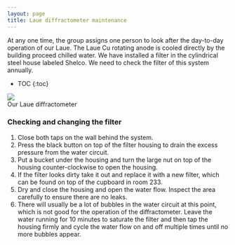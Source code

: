 ```yaml
---
layout: page
title: Laue diffractometer maintenance
---
```


At any one time, the group assigns one person to look after the day-to-day operation of our Laue. The Laue Cu rotating anode is cooled directly by the building proceed chilled water. We have installed a filter in the cylindrical steel house labeled Shelco. We need to check the filter of this system annually.
* TOC
{:toc}

<div class="img_row">
    <img class="col two left" src="{{ site.baseurl }}/assets/img/Laue.jpg">
</div>
<div class="col two left caption">
    Our Laue diffractometer
</div>


### Checking and changing the filter
1. Close both taps on the wall behind the system.
1. Press the black button on top of the filter housing to drain the excess pressure from the water circuit.
1. Put a bucket under the housing and turn the large nut on top of the housing counter-clockwise to open the housing.
1. If the filter looks dirty take it out and replace it with a new filter, which can be found on top of the cupboard in room 233.
1. Dry and close the housing and open the water flow. Inspect the area carefully to ensure there are no leaks.
1. There will usually be a lot of bubbles in the water circuit at this point, which is not good for the operation of the diffractometer. Leave the water running for 10 minutes to saturate the filter and then tap the housing firmly and cycle the water flow on and off multiple times until no more bubbles appear.
